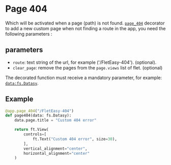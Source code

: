 # Page 404

Which will be activated when a page (path) is not found. [`page_404`](/flet-easy/0.1.0/how-to-use/#decorators) decorator to add a new custom page when not finding a route in the app, you need the following parameters :

## parameters

* `route`: text string of the url, for example ('/FletEasy-404'). (optional).
* `clear_page`: remove the pages from the `page.views` list of flet. (optional)
  
The decorated function must receive a mandatory parameter, for example: [`data:fs.Datasy`](/flet-easy/0.1.0/how-to-use/#datasy-data).

## Example

```python hl_lines="1"
@app.page_404("/FletEasy-404")
def page404(data: fs.Datasy):
    data.page.title = "Custom 404 error"

    return ft.View(
        controls=[
            ft.Text("Custom 404 error", size=30),
        ],
        vertical_alignment="center",
        horizontal_alignment="center"
    )
```
